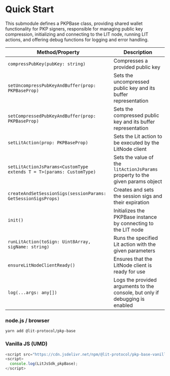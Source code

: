 # Quick Start

This submodule defines a PKPBase class, providing shared wallet functionality for PKP signers, responsible for managing public key compression, initializing and connecting to the LIT node, running LIT actions, and offering debug functions for logging and error handling.

| Method/Property                                                      | Description                                                                   |
| -------------------------------------------------------------------- | ----------------------------------------------------------------------------- |
| `compressPubKey(pubKey: string)`                                     | Compresses a provided public key                                              |
| `setUncompressPubKeyAndBuffer(prop: PKPBaseProp)`                    | Sets the uncompressed public key and its buffer representation                |
| `setCompressedPubKeyAndBuffer(prop: PKPBaseProp)`                    | Sets the compressed public key and its buffer representation                  |
| `setLitAction(prop: PKPBaseProp)`                                    | Sets the Lit action to be executed by the LitNode client                      |
| `setLitActionJsParams<CustomType extends T = T>(params: CustomType)` | Sets the value of the `litActionJsParams` property to the given params object |
| `createAndSetSessionSigs(sessionParams: GetSessionSigsProps)`        | Creates and sets the session sigs and their expiration                        |
| `init()`                                                             | Initializes the PKPBase instance by connecting to the LIT node                |
| `runLitAction(toSign: Uint8Array, sigName: string)`                  | Runs the specified Lit action with the given parameters                       |
| `ensureLitNodeClientReady()`                                         | Ensures that the LitNode client is ready for use                              |
| `log(...args: any[])`                                                | Logs the provided arguments to the console, but only if debugging is enabled  |

### node.js / browser

```
yarn add @lit-protocol/pkp-base
```

### Vanilla JS (UMD)

```js
<script src="https://cdn.jsdelivr.net/npm/@lit-protocol/pkp-base-vanilla/pkp-base.js"></script>
<script>
  console.log(LitJsSdk_pkpBase);
</script>
```
